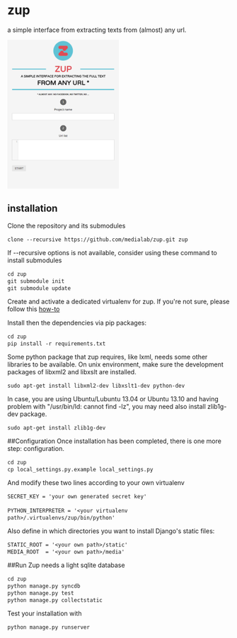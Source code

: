 zup
===

a simple interface from extracting texts from (almost) any url.

<img src="zup.gif" width="50%" />

## installation
Clone the repository and its submodules

	clone --recursive https://github.com/medialab/zup.git zup

If --recursive options is not available, consider using these command to install submodules

	cd zup
	git submodule init
	git submodule update

Create and activate a dedicated virtualenv for zup. If you're not sure, please follow this [how-to](http://docs.python-guide.org/en/latest/dev/virtualenvs/)

Install then the dependencies via pip packages:
	
	cd zup
	pip install -r requirements.txt

Some python package that zup requires, like lxml, needs some other libraries to be available. On unix environment, make sure the development packages of libxml2 and libxslt are installed.

	sudo apt-get install libxml2-dev libxslt1-dev python-dev

In case, you are using Ubuntu/Lubuntu 13.04 or Ubuntu 13.10 and having problem with "/usr/bin/ld: cannot find -lz", you may need also install zlib1g-dev package.
	
	sudo apt-get install zlib1g-dev
		
##Configuration
Once installation has been completed, there is one more step: configuration.

	cd zup
	cp local_settings.py.example local_settings.py

And modify these two lines according to your own virtualenv
	
	SECRET_KEY = 'your own generated secret key'
		
	PYTHON_INTERPRETER = '<your virtualenv path>/.virtualenvs/zup/bin/python'
	
Also define in which directories you want to install Django's static files:

    STATIC_ROOT = '<your own path>/static'
    MEDIA_ROOT  = '<your own path>/media'
	
##Run
Zup needs a light sqlite database

	cd zup
	python manage.py syncdb
	python manage.py test
    python manage.py collectstatic

Test your installation with

	python manage.py runserver


